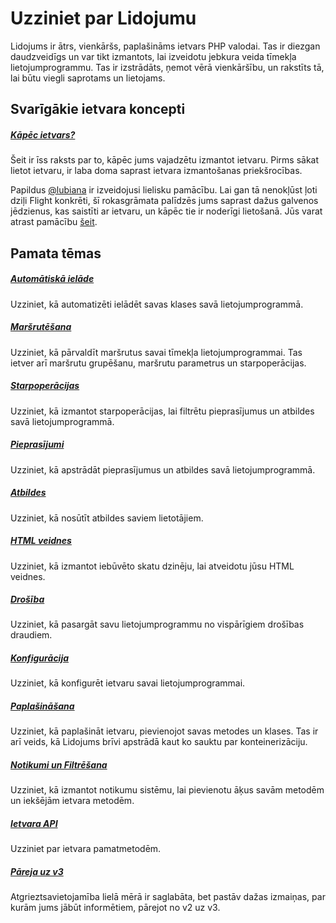 # Uzziniet par Lidojumu

Lidojums ir ātrs, vienkāršs, paplašināms ietvars PHP valodai. Tas ir diezgan daudzveidīgs un var tikt izmantots, lai izveidotu jebkura veida tīmekļa lietojumprogrammu. Tas ir izstrādāts, ņemot vērā vienkāršību, un rakstīts tā, lai būtu viegli saprotams un lietojams.

## Svarīgākie ietvara koncepti

##### [Kāpēc ietvars?](/learn/why-frameworks)

Šeit ir īss raksts par to, kāpēc jums vajadzētu izmantot ietvaru. Pirms sākat lietot ietvaru, ir laba doma saprast ietvara izmantošanas priekšrocības.

Papildus [@lubiana](https://git.php.fail/lubiana) ir izveidojusi lielisku pamācību. Lai gan tā nenokļūst ļoti dziļi Flight konkrēti, šī rokasgrāmata palīdzēs jums saprast dažus galvenos jēdzienus, kas saistīti ar ietvaru, un kāpēc tie ir noderīgi lietošanā. Jūs varat atrast pamācību [šeit](https://git.php.fail/lubiana/no-framework-tutorial/src/branch/master/README.md).

## Pamata tēmas

##### [Automātiskā ielāde](/learn/autoloading)

Uzziniet, kā automatizēti ielādēt savas klases savā lietojumprogrammā.

##### [Maršrutēšana](/learn/routing)

Uzziniet, kā pārvaldīt maršrutus savai tīmekļa lietojumprogrammai. Tas ietver arī maršrutu grupēšanu, maršrutu parametrus un starpoperācijas.

##### [Starpoperācijas](/learn/middleware)

Uzziniet, kā izmantot starpoperācijas, lai filtrētu pieprasījumus un atbildes savā lietojumprogrammā.

##### [Pieprasījumi](/learn/requests)

Uzziniet, kā apstrādāt pieprasījumus un atbildes savā lietojumprogrammā.

##### [Atbildes](/learn/responses)

Uzziniet, kā nosūtīt atbildes saviem lietotājiem.

##### [HTML veidnes](/learn/templates)

Uzziniet, kā izmantot iebūvēto skatu dzinēju, lai atveidotu jūsu HTML veidnes.

##### [Drošība](/learn/security)

Uzziniet, kā pasargāt savu lietojumprogrammu no vispārīgiem drošības draudiem.

##### [Konfigurācija](/learn/configuration)

Uzziniet, kā konfigurēt ietvaru savai lietojumprogrammai.

##### [Paplašināšana](/learn/extending)

Uzziniet, kā paplašināt ietvaru, pievienojot savas metodes un klases. Tas ir arī veids, kā Lidojums brīvi apstrādā kaut ko sauktu par konteinerizāciju.

##### [Notikumi un Filtrēšana](/learn/filtering)

Uzziniet, kā izmantot notikumu sistēmu, lai pievienotu āķus savām metodēm un iekšējām ietvara metodēm.

##### [Ietvara API](/learn/api)

Uzziniet par ietvara pamatmetodēm.

##### [Pāreja uz v3](/learn/migrating-to-v3)
Atgrieztsavietojamība lielā mērā ir saglabāta, bet pastāv dažas izmaiņas, par kurām jums jābūt informētiem, pārejot no v2 uz v3.